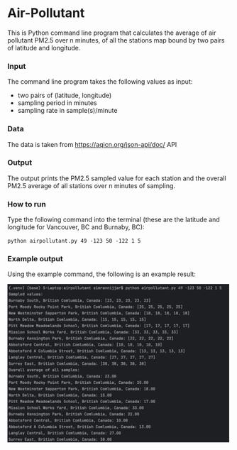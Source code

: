 # Air-Pollutant

This is Python command line program that calculates the average of air pollutant PM2.5 over n minutes,
of all the stations map bound by two pairs of latitude and longitude.

### Input

The command line program takes the following values as input:
- two pairs of (latitude, longitude)
- sampling period in minutes
- sampling rate in sample(s)/minute

### Data

The data is taken from https://aqicn.org/json-api/doc/ API

### Output

The output prints the PM2.5 sampled value for each station and the overall PM2.5 average of all stations over n minutes of sampling.

### How to run

Type the following command into the terminal (these are the latitude and longitude for Vancouver, BC and Burnaby, BC):
```
python airpollutant.py 49 -123 50 -122 1 5
```

### Example output

Using the example command, the following is an example result:

<img src="output.png" width="500">
